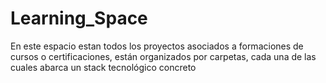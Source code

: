 # Learning_Space
En este espacio estan todos los proyectos asociados a formaciones de cursos o certificaciones, están organizados por carpetas, cada una de las cuales abarca un stack tecnológico concreto
